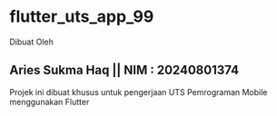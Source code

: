 # flutter_uts_app_99

Dibuat Oleh

## Aries Sukma Haq || NIM : 20240801374

Projek ini dibuat khusus untuk pengerjaan UTS Pemrograman Mobile menggunakan Flutter

